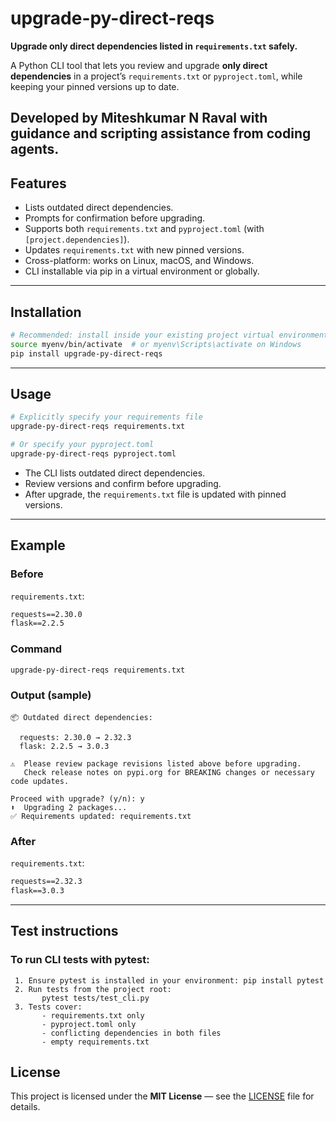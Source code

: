 # upgrade-py-direct-reqs

**Upgrade only direct dependencies listed in `requirements.txt` safely.**

A Python CLI tool that lets you review and upgrade **only direct dependencies** in a project’s `requirements.txt` or `pyproject.toml`, while keeping your pinned versions up to date.

Developed by Miteshkumar N Raval  with guidance and scripting assistance from coding agents.
---

## Features

- Lists outdated direct dependencies.
- Prompts for confirmation before upgrading.
- Supports both `requirements.txt` and `pyproject.toml` (with `[project.dependencies]`).
- Updates `requirements.txt` with new pinned versions.
- Cross-platform: works on Linux, macOS, and Windows.
- CLI installable via pip in a virtual environment or globally.

---

## Installation

```bash
# Recommended: install inside your existing project virtual environment
source myenv/bin/activate  # or myenv\Scripts\activate on Windows
pip install upgrade-py-direct-reqs
```

---

## Usage

```bash
# Explicitly specify your requirements file
upgrade-py-direct-reqs requirements.txt

# Or specify your pyproject.toml
upgrade-py-direct-reqs pyproject.toml
```

- The CLI lists outdated direct dependencies.
- Review versions and confirm before upgrading.
- After upgrade, the `requirements.txt` file is updated with pinned versions.

---

## Example

### Before

`requirements.txt`:
```txt
requests==2.30.0
flask==2.2.5
```

### Command
```bash
upgrade-py-direct-reqs requirements.txt
```

### Output (sample)
```
📦 Outdated direct dependencies:

  requests: 2.30.0 → 2.32.3
  flask: 2.2.5 → 3.0.3

⚠️  Please review package revisions listed above before upgrading.
   Check release notes on pypi.org for BREAKING changes or necessary code updates.

Proceed with upgrade? (y/n): y
⬆️  Upgrading 2 packages...
✅ Requirements updated: requirements.txt
```

### After

`requirements.txt`:
```txt
requests==2.32.3
flask==3.0.3
```

---

## Test instructions 

### To run CLI tests with pytest:
``` 
 1. Ensure pytest is installed in your environment: pip install pytest
 2. Run tests from the project root:
       pytest tests/test_cli.py
 3. Tests cover:
       - requirements.txt only
       - pyproject.toml only
       - conflicting dependencies in both files
       - empty requirements.txt
```

## License

This project is licensed under the **MIT License** — see the [LICENSE](LICENSE) file for details.
